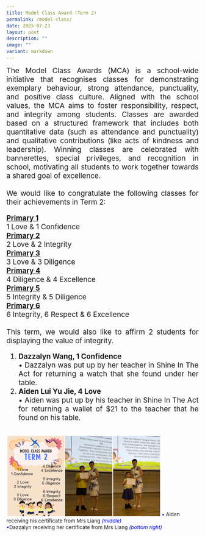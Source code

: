 ```yaml
---
title: Model Class Award (Term 2)
permalink: /model-class/
date: 2025-07-23
layout: post
description: ""
image: ""
variant: markdown
---
```

<div style="font-size:14pt;" align="justify">The Model Class Awards (MCA) is a school-wide initiative that recognises classes for demonstrating exemplary behaviour, strong attendance, punctuality, and positive class culture. Aligned with the school values, the MCA aims to foster responsibility, respect, and integrity among students. Classes are awarded based on a structured framework that includes both quantitative data (such as attendance and punctuality) and qualitative contributions (like acts of kindness and leadership). Winning classes are celebrated with bannerettes, special privileges, and recognition in school, motivating all students to work together towards a shared goal of excellence.
<br><br>
We would like to congratulate the following classes for their achievements in Term 2: 

<b><u>Primary 1</u></b><br>
1 Love &amp; 1 Confidence<br>
<b><u>Primary 2</u></b><br>
2 Love &amp; 2 Integrity <br>
<b><u>Primary 3</u></b><br>
3 Love &amp; 3 Diligence <br>
<b><u>Primary 4</u></b><br>
4 Diligence &amp; 4 Excellence <br>
<b><u>Primary 5</u></b><br>
5 Integrity &amp; 5 Diligence <br>
<b><u>Primary 6 </u></b><br>
6 Integrity, 6 Respect &amp; 6 Excellence<br><br>
This term, we would also like to affirm 2 students for displaying the value of integrity. 
<ol><li><b>Dazzalyn Wang, 1 Confidence</b></li>
• Dazzalyn was put up by her teacher in Shine In The Act for returning a watch that she found under her table.
<li><b>Aiden Lui Yu Jie, 4 Love</b></li>
• Aiden was put up by his teacher in Shine In The Act for returning a wallet of $21 to the teacher that he found on his table. </ol></div><br>
<img src="/images/Happenings/MODEL%20CLASS/MODEL_1.png" style="width: 80%; height: 80%;">
<span style="font-size:10pt;">
<span style="color:blue;">•</span> Aiden receiving his certificate from Mrs Liang <i style="color:blue;">(middle)</i><br><span style="color:blue;">•</span>Dazzalyn receiving her certificate from Mrs Liang <i style="color:blue;">(bottom right)</i></span>